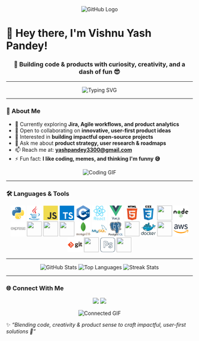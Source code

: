 <div align="center">
<img src="https://github.com/raghavk16/raghavk16/blob/master/octo.gif" alt="GitHub Logo" width="150" height="150" />
</div>

# 👋 Hey there, I'm Vishnu Yash Pandey!  

<h3 align="center">🚀 Building code & products with curiosity, creativity, and a dash of fun 😎</h3>

---

<div align="center">
<img src="https://readme-typing-svg.herokuapp.com?font=Fira+Code&pause=1000&color=FF5733&center=true&vCenter=true&width=500&lines=Hey+there!+I'm+Vishnu+Yash+Pandey;I+💻+Code+%26+Build+Products;Product+Management+Explorer;Always+Learning+New+Things+✨" alt="Typing SVG" />
</div>

---

### 🌱 About Me  
- 🌱 Currently exploring **Jira, Agile workflows, and product analytics**  
- 👯 Open to collaborating on **innovative, user-first product ideas**  
- 🤝 Interested in **building impactful open-source projects**  
- 💬 Ask me about **product strategy, user research & roadmaps**  
- 📫 Reach me at: **yashpandey3300@gmail.com**  
- ⚡ Fun fact: **I like coding, memes, and thinking I'm funny 😅**  

<div align="center">
<img src="https://media.giphy.com/media/3oEjI6SIIHBdRxXI40/giphy.gif" alt="Coding GIF" width="400" />
</div>

---

### 🛠️ Languages & Tools  
<div align="center">
  
<img src="https://raw.githubusercontent.com/devicons/devicon/master/icons/python/python-original.svg" width="40" height="40"/> 
<img src="https://raw.githubusercontent.com/devicons/devicon/master/icons/java/java-original.svg" width="40" height="40"/> 
<img src="https://raw.githubusercontent.com/devicons/devicon/master/icons/javascript/javascript-original.svg" width="40" height="40"/> 
<img src="https://raw.githubusercontent.com/devicons/devicon/master/icons/typescript/typescript-original.svg" width="40" height="40"/> 
<img src="https://raw.githubusercontent.com/devicons/devicon/master/icons/cplusplus/cplusplus-original.svg" width="40" height="40"/> 

<img src="https://raw.githubusercontent.com/devicons/devicon/master/icons/react/react-original-wordmark.svg" width="40" height="40"/> 
<img src="https://raw.githubusercontent.com/devicons/devicon/master/icons/vuejs/vuejs-original-wordmark.svg" width="40" height="40"/> 
<img src="https://raw.githubusercontent.com/devicons/devicon/master/icons/html5/html5-original-wordmark.svg" width="40" height="40"/> 
<img src="https://raw.githubusercontent.com/devicons/devicon/master/icons/css3/css3-original-wordmark.svg" width="40" height="40"/> 
<img src="https://www.vectorlogo.zone/logos/tailwindcss/tailwindcss-icon.svg" width="40" height="40"/> 

<img src="https://raw.githubusercontent.com/devicons/devicon/master/icons/nodejs/nodejs-original-wordmark.svg" width="40" height="40"/> 
<img src="https://raw.githubusercontent.com/devicons/devicon/master/icons/express/express-original-wordmark.svg" width="40" height="40"/> 
<img src="https://www.vectorlogo.zone/logos/springio/springio-icon.svg" width="40" height="40"/> 
<img src="https://www.vectorlogo.zone/logos/flutterio/flutterio-icon.svg" width="40" height="40"/> 
<img src="https://reactnative.dev/img/header_logo.svg" width="40" height="40"/> 

<img src="https://raw.githubusercontent.com/devicons/devicon/master/icons/mongodb/mongodb-original-wordmark.svg" width="40" height="40"/> 
<img src="https://raw.githubusercontent.com/devicons/devicon/master/icons/mysql/mysql-original-wordmark.svg" width="40" height="40"/> 
<img src="https://raw.githubusercontent.com/devicons/devicon/master/icons/postgresql/postgresql-original-wordmark.svg" width="40" height="40"/> 
<img src="https://www.vectorlogo.zone/logos/redis/redis-icon.svg" width="40" height="40"/> 

<img src="https://raw.githubusercontent.com/devicons/devicon/master/icons/docker/docker-original-wordmark.svg" width="40" height="40"/> 
<img src="https://www.vectorlogo.zone/logos/kubernetes/kubernetes-icon.svg" width="40" height="40"/> 
<img src="https://raw.githubusercontent.com/devicons/devicon/master/icons/amazonwebservices/amazonwebservices-original-wordmark.svg" width="40" height="40"/> 
<img src="https://raw.githubusercontent.com/devicons/devicon/master/icons/git/git-original-wordmark.svg" width="40" height="40"/> 

<img src="https://www.vectorlogo.zone/logos/figma/figma-icon.svg" width="40" height="40"/> 
<img src="https://raw.githubusercontent.com/devicons/devicon/master/icons/photoshop/photoshop-line.svg" width="40" height="40"/> 
<img src="https://www.vectorlogo.zone/logos/adobe_illustrator/adobe_illustrator-icon.svg" width="40" height="40"/> 

</div>

---

<div align="center">
<img src="https://github-readme-stats.vercel.app/api?username=yash7536&show_icons=true&theme=tokyonight" alt="GitHub Stats" />
<img src="https://github-readme-stats.vercel.app/api/top-langs/?username=yash7536&layout=compact&theme=tokyonight" alt="Top Languages" />
<img src="https://github-readme-streak-stats.herokuapp.com/?user=yash7536&theme=tokyonight" alt="Streak Stats" />
</div>

---

### 🌐 Connect With Me  
<p align="center">
<a href="https://linkedin.com/in/yashp33" target="blank"><img src="https://img.shields.io/badge/-LinkedIn-blue?logo=Linkedin&logoColor=white" /></a>
<a href="https://instagram.com/ya.sh7536" target="blank"><img src="https://img.shields.io/badge/-Instagram-E4405F?logo=Instagram&logoColor=white" /></a>
</p>

<div align="center">
<img src="https://media.giphy.com/media/26FPy3QZQqGtDcrja/giphy.gif" alt="Connected GIF" width="350" />
</div>

✨ *“Blending code, creativity & product sense to craft impactful, user-first solutions 🚀”*
